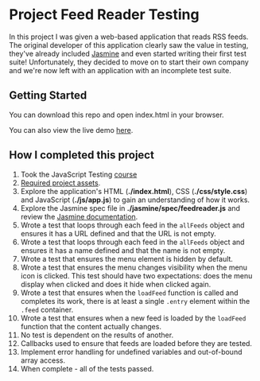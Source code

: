 # Project Feed Reader Testing

In this project I was given a web-based application that reads RSS feeds. The original developer of this application clearly saw the value in testing, they've already included [Jasmine](http://jasmine.github.io/) and even started writing their first test suite! Unfortunately, they decided to move on to start their own company and we're now left with an application with an incomplete test suite.

## Getting Started

You can download this repo and open index.html in your browser.

You can also view the live demo [here]().


## How I completed this project

1. Took the JavaScript Testing [course](https://www.udacity.com/course/ud549)
2. [Required project assets](http://github.com/udacity/frontend-nanodegree-feedreader).
3. Explore the application's HTML (**./index.html**), CSS (**./css/style.css**) and JavaScript (**./js/app.js**) to gain an understanding of how it works.
4. Explore the Jasmine spec file in **./jasmine/spec/feedreader.js** and review the [Jasmine documentation](http://jasmine.github.io).
5. Wrote a test that loops through each feed in the `allFeeds` object and ensures it has a URL defined and that the URL is not empty.
6. Wrote a test that loops through each feed in the `allFeeds` object and ensures it has a name defined and that the name is not empty.
7. Wrote a test that ensures the menu element is hidden by default.
8. Wrote a test that ensures the menu changes visibility when the menu icon is clicked. This test should have two expectations: does the menu display when clicked and does it hide when clicked again.
9. Wrote a test that ensures when the `loadFeed` function is called and completes its work, there is at least a single `.entry` element within the `.feed` container.
10. Wrote a test that ensures when a new feed is loaded by the `loadFeed` function that the content actually changes.
11. No test is dependent on the results of another.
12. Callbacks used to ensure that feeds are loaded before they are tested.
13. Implement error handling for undefined variables and out-of-bound array access.
14. When complete - all of the tests passed.
